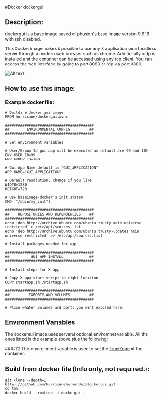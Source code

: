 #Docker dockergui

## Description:
dockergui is a base image based of phusion's base image version 0.9.16 with ssh disabled.
  
 
This Docker image makes it possible to use any X application  on a headless server through a modern web browser such as chrome.
Additionally xrdp is installed and the container can be accessed using any rdp client. You can access the web interface by going to port 8080 or rdp via port 3389.
  
![Alt text](http://i.imgur.com/SnolAAr.jpg "")
  
## How to use this image:
  
### Example docker file:
  
```
# Builds a docker gui image
FROM hurricane/dockergui:xvnc

#########################################
##        ENVIRONMENTAL CONFIG         ##
#########################################

# Set environment variables

# User/Group Id gui app will be executed as default are 99 and 100
ENV USER_ID=99
ENV GROUP_ID=100

# Gui App Name default is "GUI_APPLICATION"
APP_NAME="GUI_APPLICATION"

# Default resolution, change if you like
WIDTH=1280
HEIGHT=720

# Use baseimage-docker's init system
CMD ["/sbin/my_init"]

#########################################
##    REPOSITORIES AND DEPENDENCIES    ##
#########################################
echo 'deb http://archive.ubuntu.com/ubuntu trusty main universe restricted' > /etc/apt/sources.list
echo 'deb http://archive.ubuntu.com/ubuntu trusty-updates main universe restricted' >> /etc/apt/sources.list

# Install packages needed for app

#########################################
##          GUI APP INSTALL            ##
#########################################

# Install steps for X app

# Copy X app start script to right location
COPY startapp.sh /startapp.sh

#########################################
##         EXPORTS AND VOLUMES         ##
#########################################

# Place whater volumes and ports you want exposed here:

```
  
## Environment Variables
  
The dockergui image uses serveral optional enviromnet variable. All the ones listed in the example above plus the following:

####`TZ`
This environment variable is used to set the [TimeZone] of the container.

[TimeZone]: http://en.wikipedia.org/wiki/List_of_tz_database_time_zones
   
## Build from docker file (Info only, not required.):

```
git clone --depth=1 https://github.com/hurricanehernandez/dockergui.git 
cd tmm
docker build --rm=true -t dockergui . 
```
